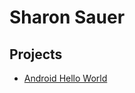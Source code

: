 # Sharon Sauer

## Projects

* [Android Hello World](https://github.com/knottassoc/android-hello-world)
